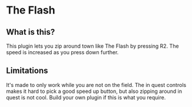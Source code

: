 # The Flash

## What is this?

This plugin lets you zip around town like The Flash by pressing R2.
The speed is increased as you press down further.

## Limitations

It's made to only work while you are not on the field.
The in quest controls makes it hard to pick a good speed up button,
but also zipping around in quest is not cool.
Build your own plugin if this is what you require.
